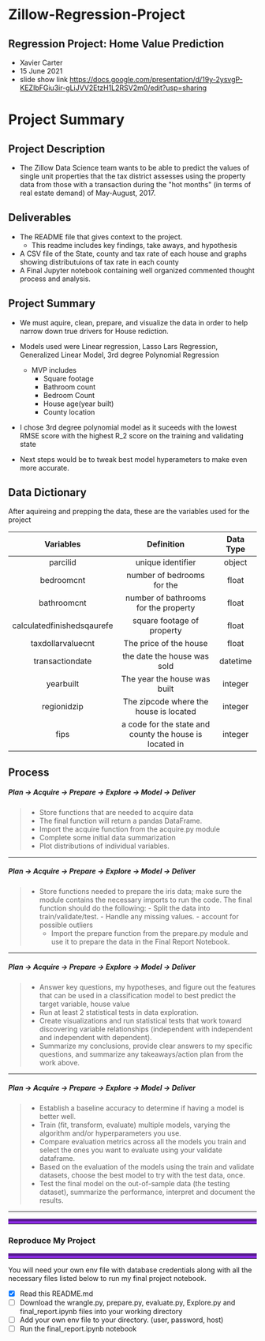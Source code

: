 # Zillow-Regression-Project
## Regression Project: Home Value Prediction
 - Xavier Carter
 - 15 June 2021
 - slide show link https://docs.google.com/presentation/d/19y-2ysvgP-KEZIbFGiu3ir-gLiJVV2EtzH1L2RSV2m0/edit?usp=sharing
# Project Summary
## Project Description
 - The Zillow Data Science team wants to be able to predict the values of single unit properties that the tax district assesses using the property data from those with a transaction during the "hot months" (in terms of real estate demand) of May-August, 2017.

## Deliverables 
- The README file that gives context to the project.
  * This readme includes key findings, take aways, and hypothesis 
- A CSV file of the State, county and tax rate of each house and graphs showing distributuions of tax rate in each county
- A Final Jupyter notebook containing well organized commented thought process and analysis.

## Project Summary
 - We must aquire, clean, prepare,  and visualize the data in order to help narrow down true drivers for House rediction.
 - Models used were Linear regression, Lasso Lars Regression, Generalized Linear Model, 3rd degree Polynomial Regression 
    * MVP includes
        * Square footage
        * Bathroom count
        * Bedroom Count 
        * House age(year built)
        * County location
       
- I chose 3rd degree polynomial model  as it suceeds with the lowest RMSE score with the highest R_2 score on the training and validating state
- Next steps would be to tweak best model hyperameters to make even more accurate.

## Data Dictionary
After aquireing and prepping the data, these are the variables used for the project

|  Variables             |  Definition                                |  Data Type             |
| :--------------------: | :----------------------------------------: | :--------------------: |
|  parcilid              |  unique identifier                         |  object   |
|  bedroomcnt            |  number of bedrooms for the                |  float    |
|  bathroomcnt            |  number of bathrooms for the property     |  float    |
|  calculatedfinishedsqaurefe|  square footage of property             |  float   |
|  taxdollarvaluecnt        |  The price of the house                 |  float    |
|  transactiondate          |  the date the house was sold            |  datetime     |
|  yearbuilt             |  The year the house was built              |  integer    |
|  regionidzip       |  The zipcode where the house is located         |  integer   |
|  fips          |  a code for the state and county the house is located in |  integer   |


## Process

##### Plan -> **Acquire ->** Prepare -> Explore -> Model -> Deliver
> - Store functions that are needed to acquire data
> - The final function will return a pandas DataFrame.
> - Import the acquire function from the acquire.py module
> - Complete some initial data summarization 
> - Plot distributions of individual variables.
___

##### Plan -> Acquire -> **Prepare ->** Explore -> Model -> Deliver
> - Store functions needed to prepare the iris data; make sure the module contains the necessary imports to run the code. The final function should do the following:
    - Split the data into train/validate/test.
    - Handle any missing values.
    - account for possible outliers
>   - Import the prepare function from the prepare.py module and use it to prepare the data in the Final Report Notebook.
___

##### Plan -> Acquire -> Prepare -> **Explore ->** Model -> Deliver
> - Answer key questions, my hypotheses, and figure out the features that can be used in a classification model to best predict the target variable, house value
> - Run at least 2 statistical tests in data exploration.
> - Create visualizations and run statistical tests that work toward discovering variable relationships (independent with independent and independent with dependent). 
> - Summarize my conclusions, provide clear answers to my specific questions, and summarize any takeaways/action plan from the work above.
___

##### Plan -> Acquire -> Prepare -> Explore -> **Model ->** Deliver
> - Establish a baseline accuracy to determine if having a model is better well.
> - Train (fit, transform, evaluate) multiple models, varying the algorithm and/or hyperparameters you use.
> - Compare evaluation metrics across all the models you train and select the ones you want to evaluate using your validate dataframe.
> - Based on the evaluation of the models using the train and validate datasets, choose the best model to try with the test data, once.
> - Test the final model on the out-of-sample data (the testing dataset), summarize the performance, interpret and document the results.
___


<hr style="border-top: 10px groove blueviolet; margin-top: 1px; margin-bottom: 1px"></hr>

### Reproduce My Project

<hr style="border-top: 10px groove blueviolet; margin-top: 1px; margin-bottom: 1px"></hr>

You will need your own env file with database credentials along with all the necessary files listed below to run my final project notebook. 
- [x] Read this README.md
- [ ] Download the wrangle.py, prepare.py, evaluate.py, Explore.py and final_report.ipynb files into your working directory
- [ ] Add your own env file to your directory. (user, password, host)
- [ ] Run the final_report.ipynb notebook
